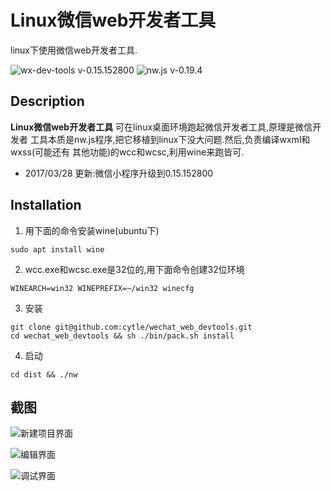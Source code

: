 # Linux微信web开发者工具

linux下使用微信web开发者工具.

![wx-dev-tools v-0.15.152800](https://img.shields.io/badge/wx_dev_tools-0.14.1409-green.svg)
![nw.js v-0.19.4](https://img.shields.io/badge/nw.js-v0.19.4-blue.svg)

## Description
**Linux微信web开发者工具** 可在linux桌面环境跑起微信开发者工具,原理是微信开发者
工具本质是nw.js程序,把它移植到linux下没大问题.然后,负责编译wxml和wxss(可能还有
其他功能)的wcc和wcsc,利用wine来跑皆可.

- 2017/03/28 更新:微信小程序升级到0.15.152800

## Installation
1. 用下面的命令安装wine(ubuntu下)

```console
sudo apt install wine
```

2. wcc.exe和wcsc.exe是32位的,用下面命令创建32位环境
```console
WINEARCH=win32 WINEPREFIX=~/win32 winecfg
```

3. 安装
```console
git clone git@github.com:cytle/wechat_web_devtools.git
cd wechat_web_devtools && sh ./bin/pack.sh install
```

4. 启动
```console
cd dist && ./nw
```

## 截图
![新建项目界面](https://github.com/cytle/wechat_web_devtools/raw/87d19c36f6931e05bd565c48cf0467f60e74ffde/images/%E5%B0%8F%E7%A8%8B%E5%BA%8F%E5%88%9B%E5%BB%BA.png)


![编辑界面](https://github.com/cytle/wechat_web_devtools/raw/87d19c36f6931e05bd565c48cf0467f60e74ffde/images/2017-03-27%2011-43-56%E5%B1%8F%E5%B9%95%E6%88%AA%E5%9B%BE.png)


![调试界面](https://github.com/cytle/wechat_web_devtools/raw/87d19c36f6931e05bd565c48cf0467f60e74ffde/images/2017-03-27%2011-44-34%E5%B1%8F%E5%B9%95%E6%88%AA%E5%9B%BE.png)

